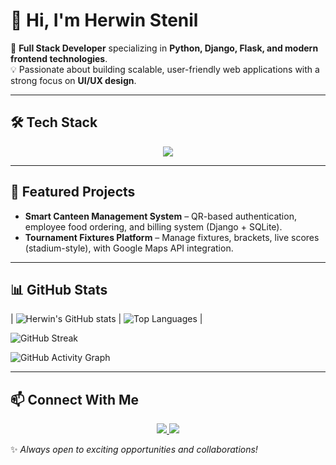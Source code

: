 # 👋 Hi, I'm Herwin Stenil  

🚀 **Full Stack Developer** specializing in **Python, Django, Flask, and modern frontend technologies**.  
💡 Passionate about building scalable, user-friendly web applications with a strong focus on **UI/UX design**.  

---

## 🛠 Tech Stack  

<p align="center">
  <img src="https://skillicons.dev/icons?i=html,css,js,python,django,flask,bootstrap,sqlite,mongodb,git,github,vscode" />
</p>

---

## 🌟 Featured Projects
- **Smart Canteen Management System** – QR-based authentication, employee food ordering, and billing system (Django + SQLite).  
- **Tournament Fixtures Platform** – Manage fixtures, brackets, live scores (stadium-style), with Google Maps API integration.  

---

## 📊 GitHub Stats
| ![Herwin's GitHub stats](https://github-readme-stats.vercel.app/api?username=Herwinstenil&show_icons=true&theme=radical) | ![Top Languages](https://github-readme-stats.vercel.app/api/top-langs/?username=Herwinstenil&layout=compact&theme=radical) | 

<!-- Streak Stats -->
![GitHub Streak](https://github-readme-streak-stats.herokuapp.com/?user=Herwinstenil&theme=tokyonight)

<!-- Contributions Graph -->
![GitHub Activity Graph](https://github-readme-activity-graph.vercel.app/graph?username=Herwinstenil&theme=tokyo-night)

---

## 📫 Connect With Me  

<p align="center">
  <a href="mailto:herwinstenil24@gmail.com">
    <img src="https://skillicons.dev/icons?i=gmail" />
  </a>
  <a href="https://www.linkedin.com/in/herwin-stenil-e-b65317263">
    <img src="https://skillicons.dev/icons?i=linkedin" />
  </a>
</p>

✨ *Always open to exciting opportunities and collaborations!*  

